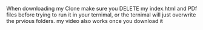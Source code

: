 When downloading my Clone make sure you DELETE my index.html and PDf files before trying to run it in your ternimal, or the ternimal will just overwrite the prvious folders.  my video also works once you download it  
